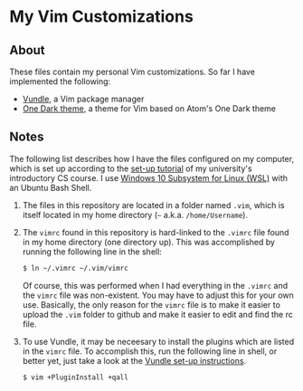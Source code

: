 My Vim Customizations
===

## About
These files contain my personal Vim customizations. So far I have implemented the following:

* [Vundle](https://github.com/VundleVim/Vundle.vim), a Vim package manager
* [One Dark theme](https://github.com/joshdick/onedark.vim), a theme for Vim based on Atom's One Dark theme

## Notes
The following list describes how I have the files configured on my computer, which is set up according to 
the [set-up tutorial](https://eecs280staff.github.io/p1-stats/setup.html#command-line-tools) of my university's introductory CS course.
I use [Windows 10 Subsystem for Linux (WSL)](https://eecs280staff.github.io/p1-stats/setup_wsl.html) with an Ubuntu Bash Shell.

1. The files in this repository are located in a folder named `.vim`, which is itself located in my home directory (`~` a.k.a. `/home/Username`).

2. The `vimrc` found in this repository is hard-linked to the `.vimrc` file found in my home directory (one directory up). This was accomplished by
running the following line in the shell:

	```sh
	$ ln ~/.vimrc ~/.vim/vimrc  
	```

	Of course, this was performed when I had everything in the `.vimrc` and the `vimrc` file was non-existent. You may have to adjust this for your own use.
	Basically, the only reason for the `vimrc` file is to make it easier to upload the `.vim` folder to github and make it easier to edit and find the rc file.

3. To use Vundle, it may be neceesary to install the plugins which are listed in the `vimrc` file. To accomplish this, run the following line in shell, or 
better yet, just take a look at the [Vundle set-up instructions](https://github.com/VundleVim/Vundle.vim#quick-start).

	```
	$ vim +PluginInstall +qall
	```	

